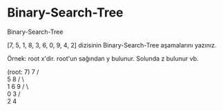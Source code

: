 # Binary-Search-Tree
Binary-Search-Tree

[7, 5, 1, 8, 3, 6, 0, 9, 4, 2] dizisinin Binary-Search-Tree aşamalarını yazınız.

Örnek: root x'dir. root'un sağından y bulunur. Solunda z bulunur vb.

(root: 7) 
       7
      / \
     5   8
    / \   \
   1   6   9
  / \     
 0   3
    / \
   2   4

